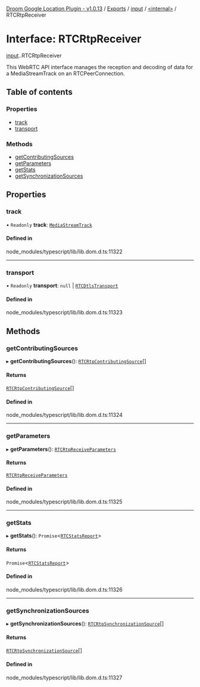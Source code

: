 [Droom Google Location Plugin - v1.0.13](../README.md) / [Exports](../modules.md) / [input](../modules/input.md) / [<internal\>](../modules/input._internal_.md) / RTCRtpReceiver

# Interface: RTCRtpReceiver

[input](../modules/input.md).[<internal>](../modules/input._internal_.md).RTCRtpReceiver

This WebRTC API interface manages the reception and decoding of data for a MediaStreamTrack on an RTCPeerConnection.

## Table of contents

### Properties

- [track](input._internal_.RTCRtpReceiver.md#track)
- [transport](input._internal_.RTCRtpReceiver.md#transport)

### Methods

- [getContributingSources](input._internal_.RTCRtpReceiver.md#getcontributingsources)
- [getParameters](input._internal_.RTCRtpReceiver.md#getparameters)
- [getStats](input._internal_.RTCRtpReceiver.md#getstats)
- [getSynchronizationSources](input._internal_.RTCRtpReceiver.md#getsynchronizationsources)

## Properties

### track

• `Readonly` **track**: [`MediaStreamTrack`](../modules/input._internal_.md#mediastreamtrack)

#### Defined in

node_modules/typescript/lib/lib.dom.d.ts:11322

___

### transport

• `Readonly` **transport**: ``null`` \| [`RTCDtlsTransport`](../modules/input._internal_.md#rtcdtlstransport)

#### Defined in

node_modules/typescript/lib/lib.dom.d.ts:11323

## Methods

### getContributingSources

▸ **getContributingSources**(): [`RTCRtpContributingSource`](input._internal_.RTCRtpContributingSource.md)[]

#### Returns

[`RTCRtpContributingSource`](input._internal_.RTCRtpContributingSource.md)[]

#### Defined in

node_modules/typescript/lib/lib.dom.d.ts:11324

___

### getParameters

▸ **getParameters**(): [`RTCRtpReceiveParameters`](input._internal_.RTCRtpReceiveParameters.md)

#### Returns

[`RTCRtpReceiveParameters`](input._internal_.RTCRtpReceiveParameters.md)

#### Defined in

node_modules/typescript/lib/lib.dom.d.ts:11325

___

### getStats

▸ **getStats**(): `Promise`<[`RTCStatsReport`](../modules/input._internal_.md#rtcstatsreport)\>

#### Returns

`Promise`<[`RTCStatsReport`](../modules/input._internal_.md#rtcstatsreport)\>

#### Defined in

node_modules/typescript/lib/lib.dom.d.ts:11326

___

### getSynchronizationSources

▸ **getSynchronizationSources**(): [`RTCRtpSynchronizationSource`](input._internal_.RTCRtpSynchronizationSource.md)[]

#### Returns

[`RTCRtpSynchronizationSource`](input._internal_.RTCRtpSynchronizationSource.md)[]

#### Defined in

node_modules/typescript/lib/lib.dom.d.ts:11327
